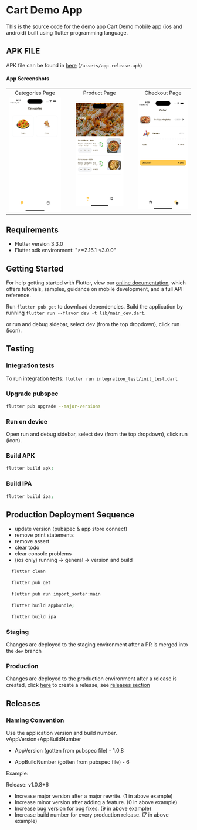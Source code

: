 # Cart Demo App
This is the source code for the demo app Cart Demo mobile app (ios and android) built using flutter programming language.

## APK FILE
APK file can be found in [here](https://github.com/peterbrown0/cart_demo/blob/main/assets/app-release.apk) (`/assets/app-release.apk`)

#### App Screenshots

<table>
  <tr>
    <td align="center">Categories Page</td>
    <td>&nbsp;&nbsp;&nbsp;</td>
    <td align="center">Product Page</td>
    <td>&nbsp;&nbsp;&nbsp;</td>
    <td align="center">Checkout Page</td>
  </tr>
  <tr>
    <td><img src="/assets/screenshots/1.png" width=270></td>
    <td>&nbsp;</td>
    <td><img src="/assets/screenshots/2.png" width=270></td>
    <td>&nbsp;</td>
    <td><img src="/assets/screenshots/3.png" width=270></td>
  </tr>
</table>

## Requirements
-  Flutter version 3.3.0
-  Flutter sdk environment: ">=2.16.1 <3.0.0"

## Getting Started
For help getting started with Flutter, view our
[online documentation](https://flutter.dev/docs), which offers tutorials,
samples, guidance on mobile development, and a full API reference.

Run `flutter pub get` to download dependencies.
Build the application by running `flutter run --flavor dev -t lib/main_dev.dart`.

or run and debug sidebar, select dev (from the top dropdown), click run (icon).

## Testing

### Integration tests
To run integration tests: `flutter run integration_test/init_test.dart`

### Upgrade pubspec
```bash
flutter pub upgrade --major-versions
```

### Run on device
Open run and debug sidebar, select dev (from the top dropdown), click run (icon).

### Build APK
```bash
flutter build apk;
```

### Build IPA
```bash
flutter build ipa;
```

## Production Deployment Sequence
-  update version (pubspec & app store connect)
-  remove print statements
-  remove assert
-  clear todo
-  clear console problems
-  (ios only) running -> general -> version and build
```bash
  flutter clean
```
```bash
  flutter pub get
```
```bash
  flutter pub run import_sorter:main
```
```bash
  flutter build appbundle;
```
```bash
  flutter build ipa
```

### Staging
Changes are deployed to the staging environment after a PR is merged into the `dev` branch

### Production
Changes are deployed to the production environment after a release is created, click [here](https://github.com/peterbrown0/cart_demo/releases/new) to create a release, see [releases section](#releases)

## Releases

### Naming Convention
Use the application version and build number.
vAppVersion+AppBuildNumber

- AppVersion (gotten from pubspec file) - 1.0.8

- AppBuildNumber (gotten from pubspec file) - 6

Example:

Release: v1.0.8+6

-  Increase major version after a major rewrite. (1 in above example)
-  Increase minor version after adding a feature. (0 in above example)
-  Increase bug version for bug fixes. (9 in above example)
-  Increase build number for every production release. (7 in above example)
